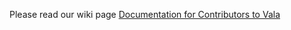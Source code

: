 Please read our wiki page [Documentation for Contributors to Vala](https://wiki.gnome.org/Projects/Vala/DeveloperDocumentation)
